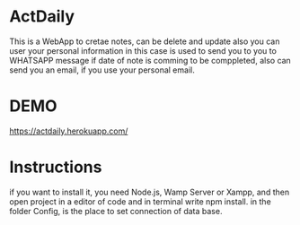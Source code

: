 # ActDaily

This is a WebApp to cretae notes, can be delete and update also you can user  your personal information in this case is used to send you to you to WHATSAPP  message if  date of note is comming to be comppleted, also can send you an email, if you use your personal email.

# DEMO
https://actdaily.herokuapp.com/

# Instructions
if you want to install it, you need Node.js, Wamp Server or Xampp, and then open project in a editor of code and in terminal write npm install. in the folder Config, is the place to set connection of  data base.
